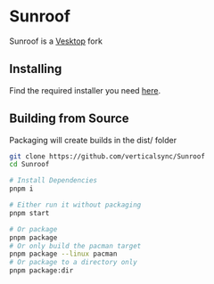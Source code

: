 # Sunroof

Sunroof is a [Vesktop](https://github.com/Vencord/Vesktop) fork

## Installing

Find the required installer you need [here](https://github.com/verticalsync/Sunroof/releases/tag/latest).

## Building from Source

Packaging will create builds in the dist/ folder

```sh
git clone https://github.com/verticalsync/Sunroof
cd Sunroof

# Install Dependencies
pnpm i

# Either run it without packaging
pnpm start

# Or package
pnpm package
# Or only build the pacman target
pnpm package --linux pacman
# Or package to a directory only
pnpm package:dir
```
